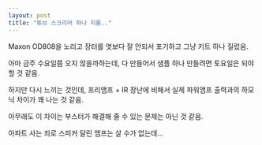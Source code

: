 ```yaml
---
layout: post
title: "튜브 스크리머 하나 지름.."
---
```



Maxon OD808을 노리고 장터를 엿보다 잘 안되서 포기하고 그냥 키트 하나 질렀음.




아마 금주 수요일쯤 오지 않을까하는데, 다 만들어서 샘플 하나 만들려면 토요일은 되야할 것 같음.




하지만 다시 느끼는 것인데, 프리앰프 + IR 장난에 비해서 실제 파워앰프 출력과의 하모닉 차이가 꽤 나는 것 같음.




아무래도 이 차이는 부스터가 해결해 줄 수 있는 문제는 아닌 것 같음.




아파트 사는 죄로 스피커 달린 앰프는 살 수가 없는데...


